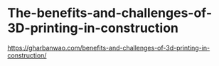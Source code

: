 # The-benefits-and-challenges-of-3D-printing-in-construction
https://gharbanwao.com/benefits-and-challenges-of-3d-printing-in-construction/

